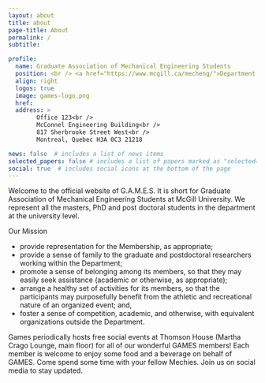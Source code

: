 ```yaml
---
layout: about
title: about
page-title: About
permalink: /
subtitle:

profile:
  name: Graduate Association of Mechanical Engineering Students
  position: <br /> <a href="https://www.mcgill.ca/mecheng/">Department of Mechanical Engineering</a> <br />McGill University
  align: right
  logos: true
  image: games-logo.png
  href: 
  address: >
        Office 123<br />
        McConnel Engineering Building<br />
        817 Sherbrooke Street West<br />        
        Montreal, Quebec H3A 0C3 21218    

news: false  # includes a list of news items
selected_papers: false # includes a list of papers marked as "selected={true}"
social: true  # includes social icons at the bottom of the page
---
```


Welcome to the official website of G.A.M.E.S. It is short for Graduate Association of Mechanical Engineering Students at McGill University. We represent all the masters, PhD and post doctoral students in the department at the university level. 

Our Mission

- provide representation for the Membership, as appropriate;
- provide a sense of family to the graduate and postdoctoral researchers working within the Department;
- promote a sense of belonging among its members, so that they may easily seek assistance (academic or otherwise, as appropriate);
- arrange a healthy set of activities for its members, so that the participants may purposefully benefit from the athletic and recreational nature of an organized event; and,
- foster a sense of competition, academic, and otherwise, with equivalent organizations outside the Department.




Games periodically hosts free social events at Thomson House (Martha Crago Lounge, main floor) for all of our wonderful GAMES members! Each member is welcome to enjoy some food and a beverage on behalf of GAMES. Come spend some time with your fellow Mechies. Join us on social media to stay updated.

